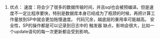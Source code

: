 1. 优点：
    速度：将会少了很多的数据传输时间，并且sql也会被预编译。但是速度不一定比程序要快，特别是数据库本身已经成为了瓶颈的时候，再把计算工作量放到SP中就会更加拖慢速度。
代码冗余，越底层的重用率可能越高。
安全性，SP的操作都是可以记录到日志中的
触发器
    缺点，影响会很大，比如一个update语句的每一次更新都会受到影响。
    